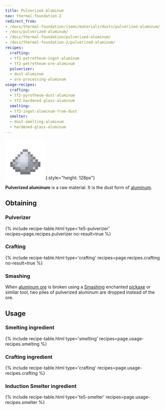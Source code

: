 ```yaml
---
title: Pulverized Aluminum
nav: thermal-foundation-2
redirect_from:
- /docs/thermal-foundation/items/materials/dusts/pulverized-aluminum/
- /docs/pulverized-aluminum/
- /docs/thermal-foundation/pulverized-aluminum/
- /docs/thermal-foundation-2/pulverized-aluminum/
recipes:
  crafting:
  - tf2-petrotheum-ingot-aluminum
  - tf2-petrotheum-ore-aluminum
  pulverizer:
  - dust-aluminum
  - ore-processing-aluminum
usage-recipes:
  crafting:
  - tf2-pyrotheum-dust-aluminum
  - tf2-hardened-glass-aluminum
  smelting:
  - tf2-ingot-aluminum-from-dust
  smelter:
  - dust-smelting-aluminum
  - hardened-glass-aluminum
---
```


![Pulverized aluminum](/assets/images/thermal-foundation-2/dust-aluminum.png){:style="height: 128px"}


**Pulverized aluminum** is a raw material. It is the dust form of
[aluminum](/docs/1.12/thermal-foundation-2/aluminum-ingot/).


Obtaining
---------

### Pulverizer
{% include recipe-table.html type='te5-pulverizer' recipes=page.recipes.pulverizer no-result=true %}

### Crafting
{% include recipe-table.html type='crafting' recipes=page.recipes.crafting no-result=true %}

### Smashing
When [aluminum ore](/docs/1.12/thermal-foundation-2/aluminum-ore/) is broken using a
[Smashing](/docs/1.12/cofh-core-4/smashing/) enchanted
[pickaxe](https://minecraft.gamepedia.com/Pickaxe) or similar tool, two piles of
pulverized aluminum are dropped instead of the ore.


Usage
-----

### Smelting ingredient
{% include recipe-table.html type='smelting' recipes=page.usage-recipes.smelting %}

### Crafting ingredient
{% include recipe-table.html type='crafting' recipes=page.usage-recipes.crafting %}

### Induction Smelter ingredient
{% include recipe-table.html type='te5-smelter' recipes=page.usage-recipes.smelter %}
